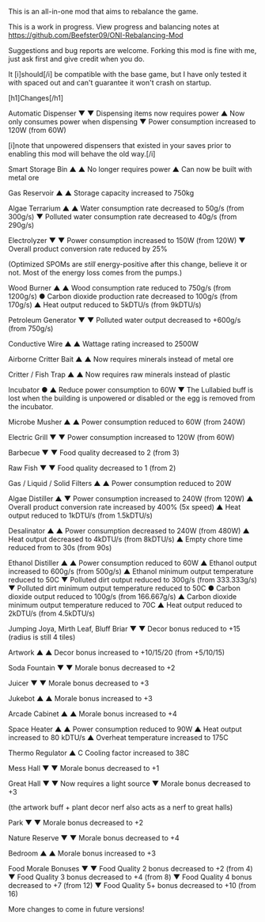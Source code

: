 This is an all-in-one mod that aims to rebalance the game.

This is a work in progress. View progress and balancing notes at https://github.com/Beefster09/ONI-Rebalancing-Mod

Suggestions and bug reports are welcome. Forking this mod is fine with me, just ask first and give credit when you do.

It [i]should[/i] be compatible with the base game, but I have only tested it with spaced out and can't guarantee it won't crash on startup.

[h1]Changes[/h1]

Automatic Dispenser ▼
▼ Dispensing items now requires power
▲ Now only consumes power when dispensing
▼ Power consumption increased to 120W (from 60W)

[i]note that unpowered dispensers that existed in your saves prior to enabling this mod will behave the old way.[/i]

Smart Storage Bin ▲
▲ No longer requires power
▲ Can now be built with metal ore

Gas Reservoir ▲
▲ Storage capacity increased to 750kg

Algae Terrarium ▲
▲ Water consumption rate decreased to 50g/s (from 300g/s)
▼ Polluted water consumption rate decreased to 40g/s (from 290g/s)

Electrolyzer ▼
▼ Power consumption increased to 150W (from 120W)
▼ Overall product conversion rate reduced by 25%

(Optimized SPOMs are *still* energy-positive after this change, believe it or not. Most of the energy loss comes from the pumps.)

Wood Burner ▲
▲ Wood consumption rate reduced to 750g/s (from 1200g/s)
● Carbon dioxide production rate decreased to 100g/s (from 170g/s)
▲ Heat output reduced to 5kDTU/s (from 9kDTU/s)

Petroleum Generator ▼
▼ Polluted water output decreased to +600g/s (from 750g/s)

Conductive Wire ▲
▲ Wattage rating increased to 2500W

Airborne Critter Bait ▲
▲ Now requires minerals instead of metal ore

Critter / Fish Trap ▲
▲ Now requires raw minerals instead of plastic

Incubator ●
▲ Reduce power consumption to 60W
▼ The Lullabied buff is lost when the building is unpowered or disabled or the egg is removed from the incubator.

Microbe Musher ▲
▲ Power consumption reduced to 60W (from 240W)

Electric Grill ▼
▼ Power consumption increased to 120W (from 60W)

Barbecue ▼
▼ Food quality decreased to 2 (from 3)

Raw Fish ▼
▼ Food quality decreased to 1 (from 2)

Gas / Liquid / Solid Filters ▲
▲ Power consumption reduced to 20W

Algae Distiller ▲
▼ Power consumption increased to 240W (from 120W)
▲ Overall product conversion rate increased by 400% (5x speed)
▲ Heat output reduced to 1kDTU/s (from 1.5kDTU/s)

Desalinator ▲
▲ Power consumption decreased to 240W (from 480W)
▲ Heat output decreased to 4kDTU/s (from 8kDTU/s)
▲ Empty chore time reduced from to 30s (from 90s)

Ethanol Distiller ▲
▲ Power consumption reduced to 60W
▲ Ethanol output increased to 600g/s (from 500g/s)
▲ Ethanol minimum output temperature reduced to 50C
▼ Polluted dirt output reduced to 300g/s (from 333.333g/s)
▼ Polluted dirt minimum output temperature reduced to 50C
● Carbon dioxide output reduced to 100g/s (from 166.667g/s)
▲ Carbon dioxide minimum output temperature reduced to 70C
▲ Heat output reduced to 2kDTU/s (from 4.5kDTU/s)

Jumping Joya, Mirth Leaf, Bluff Briar ▼
▼ Decor bonus reduced to +15 (radius is still 4 tiles)

Artwork ▲
▲ Decor bonus increased to +10/15/20 (from +5/10/15)

Soda Fountain ▼
▼ Morale bonus decreased to +2

Juicer ▼
▼ Morale bonus decreased to +3

Jukebot ▲
▲ Morale bonus increased to +3

Arcade Cabinet ▲
▲ Morale bonus increased to +4

Space Heater ▲
▲ Power consumption reduced to 90W
▲ Heat output increased to 80 kDTU/s
▲ Overheat temperature increased to 175C

Thermo Regulator ▲
C Cooling factor increased to 38C

Mess Hall ▼
▼ Morale bonus decreased to +1

Great Hall ▼
▼ Now requires a light source
▼ Morale bonus decreased to +3

(the artwork buff + plant decor nerf also acts as a nerf to great halls)

Park ▼
▼ Morale bonus decreased to +2

Nature Reserve ▼
▼ Morale bonus decreased to +4

Bedroom ▲
▲ Morale bonus increased to +3

Food Morale Bonuses ▼
▼ Food Quality 2 bonus decreased to +2 (from 4)
▼ Food Quality 3 bonus decreased to +4 (from 8)
▼ Food Quality 4 bonus decreased to +7 (from 12)
▼ Food Quality 5+ bonus decreased to +10 (from 16)

More changes to come in future versions!
